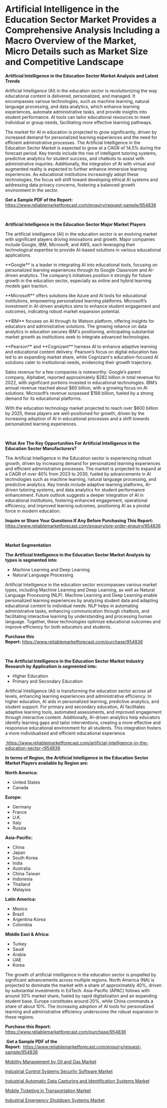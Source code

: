 <p><h1>Artificial Intelligence in the Education Sector Market Provides a Comprehensive Analysis Including a Macro Overview of the Market, Micro Details such as Market Size and Competitive Landscape</h1></p><p><strong>Artificial Intelligence in the Education Sector Market Analysis and Latest Trends</strong></p>
<p><p>Artificial Intelligence (AI) in the education sector is revolutionizing the way educational content is delivered, personalized, and managed. It encompasses various technologies, such as machine learning, natural language processing, and data analytics, which enhance learning experiences, automate administrative tasks, and provide insights into student performance. AI tools can tailor educational resources to meet individual or group needs, facilitating more effective learning pathways.</p><p>The market for AI in education is projected to grow significantly, driven by increased demand for personalized learning experiences and the need for efficient administrative processes. The Artificial Intelligence in the Education Sector Market is expected to grow at a CAGR of 14.5% during the forecast period. Key trends include the rise of intelligent tutoring systems, predictive analytics for student success, and chatbots to assist with administrative inquiries. Additionally, the integration of AI with virtual and augmented reality is expected to further enhance immersive learning experiences. As educational institutions increasingly adopt these technologies, the focus will shift toward developing ethical AI systems and addressing data privacy concerns, fostering a balanced growth environment in the sector.</p></p>
<p><strong>Get a Sample PDF of the Report:&nbsp;</strong> <a href="https://www.reliablemarketforecast.com/enquiry/request-sample/954836?utm_campaign=1169&utm_medium=2&utm_source=Github&utm_content=ia&utm_term=07032025&utm_id=artificial-intelligence-in-the-education-sector">https://www.reliablemarketforecast.com/enquiry/request-sample/954836</a></p>
<p>&nbsp;</p>
<p><strong>Artificial Intelligence in the Education Sector Major Market Players</strong></p>
<p><p>The artificial intelligence (AI) in the education sector is an evolving market with significant players driving innovations and growth. Major companies include Google, IBM, Microsoft, and AWS, each leveraging their technological expertise to provide AI-based solutions in various educational applications.</p><p>**Google** is a leader in integrating AI into educational tools, focusing on personalized learning experiences through its Google Classroom and AI-driven analytics. The company’s initiatives position it strongly for future growth in the education sector, especially as online and hybrid learning models gain traction.</p><p>**Microsoft** offers solutions like Azure and AI tools for educational institutions, empowering personalized learning platforms. Microsoft’s investment in AI-driven analytics aims to enhance student engagement and outcomes, indicating robust market expansion potential.</p><p>**IBM** focuses on AI through its Watson platform, offering insights for educators and administrative solutions. The growing reliance on data analytics in education secures IBM's positioning, anticipating substantial market growth as institutions seek to integrate advanced technologies.</p><p>**Pearson** and **Cognizant** harness AI to enhance adaptive learning and educational content delivery. Pearson’s focus on digital education has led to an expanding market share, while Cognizant's education-focused AI solutions cater to institutional needs, evidencing their growth trajectory.</p><p>Sales revenue for a few companies is noteworthy: Google’s parent company, Alphabet, reported approximately $282 billion in total revenue for 2022, with significant portions invested in educational technologies. IBM’s annual revenue reached about $60 billion, with a growing focus on AI solutions. Microsoft’s revenue surpassed $198 billion, fueled by a strong demand for its educational platforms.</p><p>With the education technology market projected to reach over $600 billion by 2025, these players are well-positioned for growth, driven by the increasing adoption of AI in educational processes and a shift towards personalized learning experiences.</p></p>
<p>&nbsp;</p>
<p><strong>What Are The Key Opportunities For Artificial Intelligence in the Education Sector Manufacturers?</strong></p>
<p><p>The Artificial Intelligence in the Education sector is experiencing robust growth, driven by increasing demand for personalized learning experiences and efficient administrative processes. The market is projected to expand at a CAGR of over 40% from 2023 to 2030, fueled by advancements in AI technologies such as machine learning, natural language processing, and predictive analytics. Key trends include adaptive learning platforms, AI-driven tutoring systems, and data analytics for student performance enhancement. Future outlook suggests a deeper integration of AI in educational institutions, fostering enhanced engagement, operational efficiency, and improved learning outcomes, positioning AI as a pivotal force in modern education.</p></p>
<p><strong>Inquire or Share Your Questions If Any Before Purchasing This Report:</strong> <a href="https://www.reliablemarketforecast.com/enquiry/pre-order-enquiry/954836?utm_campaign=1169&utm_medium=2&utm_source=Github&utm_content=ia&utm_term=07032025&utm_id=artificial-intelligence-in-the-education-sector">https://www.reliablemarketforecast.com/enquiry/pre-order-enquiry/954836</a></p>
<p>&nbsp;</p>
<p><strong>Market Segmentation</strong></p>
<p><strong>The Artificial Intelligence in the Education Sector Market Analysis by types is segmented into:</strong></p>
<p><ul><li>Machine Learning and Deep Learning</li><li>Natural Language Processing</li></ul></p>
<p><p>Artificial Intelligence in the education sector encompasses various market types, including Machine Learning and Deep Learning, as well as Natural Language Processing (NLP). Machine Learning and Deep Learning enable personalized learning experiences by analyzing student data and adapting educational content to individual needs. NLP helps in automating administrative tasks, enhancing communication through chatbots, and facilitating interactive learning by understanding and processing human language. Together, these technologies optimize educational outcomes and improve efficiency for both educators and students.</p></p>
<p><strong>Purchase this Report:&nbsp;</strong><a href="https://www.reliablemarketforecast.com/purchase/954836?utm_campaign=1169&utm_medium=2&utm_source=Github&utm_content=ia&utm_term=07032025&utm_id=artificial-intelligence-in-the-education-sector">https://www.reliablemarketforecast.com/purchase/954836</a></p>
<p>&nbsp;</p>
<p><strong>The Artificial Intelligence in the Education Sector Market Industry Research by Application is segmented into:</strong></p>
<p><ul><li>Higher Education</li><li>Primary and Secondary Education</li></ul></p>
<p><p>Artificial Intelligence (AI) is transforming the education sector across all levels, enhancing learning experiences and administrative efficiency. In higher education, AI aids in personalized learning, predictive analytics, and student support. For primary and secondary education, AI facilitates adaptive learning tools, automated assessments, and improved engagement through interactive content. Additionally, AI-driven analytics help educators identify learning gaps and tailor interventions, creating a more effective and responsive educational environment for all students. This integration fosters a more individualized and efficient educational experience.</p></p>
<p><a href="https://www.reliablemarketforecast.com/artificial-intelligence-in-the-education-sector-r954836?utm_campaign=1169&utm_medium=2&utm_source=Github&utm_content=ia&utm_term=07032025&utm_id=artificial-intelligence-in-the-education-sector">&nbsp;https://www.reliablemarketforecast.com/artificial-intelligence-in-the-education-sector-r954836</a></p>
<p><strong>In terms of Region, the Artificial Intelligence in the Education Sector Market Players available by Region are:</strong></p>
<p>
    <p> <strong> North America: </strong>
        <ul>
            <li>United States</li>
            <li>Canada</li>
        </ul>
        </p> 
    <p> <strong> Europe: </strong>
        <ul>
            <li>Germany</li>
            <li>France</li>
            <li>U.K.</li>
            <li>Italy</li>
            <li>Russia</li>
        </ul>
        </p> 
    <p> <strong> Asia-Pacific: </strong>
        <ul>
            <li>China</li>
            <li>Japan</li>
            <li>South Korea</li>
            <li>India</li>
            <li>Australia</li>
            <li>China Taiwan</li>
            <li>Indonesia</li>
            <li>Thailand</li>
            <li>Malaysia</li>
        </ul>
        </p> 
    <p> <strong> Latin America: </strong>
        <ul>
            <li>Mexico</li>
            <li>Brazil</li>
            <li>Argentina Korea</li>
            <li>Colombia</li>
        </ul>
        </p> 
    <p> <strong> Middle East & Africa: </strong>
        <ul>
            <li>Turkey</li>
            <li>Saudi</li>
            <li>Arabia</li>
            <li>UAE</li>
            <li>Korea</li>
        </ul>
    </p>
    </p>
<p><p>The growth of artificial intelligence in the education sector is propelled by significant advancements across multiple regions. North America (NA) is projected to dominate the market with a share of approximately 40%, driven by substantial investments in EdTech. Asia-Pacific (APAC) follows with around 30% market share, fueled by rapid digitalization and an expanding student base. Europe constitutes around 20%, while China commands a share of about 10%. The increasing adoption of AI tools for personalized learning and administrative efficiency underscores the robust expansion in these regions.</p></p>
<p><strong>Purchase this Report: </strong><a href="https://www.reliablemarketforecast.com/purchase/954836?utm_campaign=1169&utm_medium=2&utm_source=Github&utm_content=ia&utm_term=07032025&utm_id=artificial-intelligence-in-the-education-sector">https://www.reliablemarketforecast.com/purchase/954836</a></p>
<p>&nbsp;<strong>Get a Sample PDF of the Report:&nbsp;&nbsp;</strong><a href="https://www.reliablemarketforecast.com/enquiry/request-sample/954836?utm_campaign=1169&utm_medium=2&utm_source=Github&utm_content=ia&utm_term=07032025&utm_id=artificial-intelligence-in-the-education-sector">https://www.reliablemarketforecast.com/enquiry/request-sample/954836</a></p>
<p><strong></strong></p>
<p><p><a href="https://github.com/lontohhikma/Market-Research-Report-List-1/blob/main/mobility-management-by-oil-and-gas-market.md?utm_campaign=1169&utm_medium=2&utm_source=Github&utm_content=ia&utm_term=07032025&utm_id=artificial-intelligence-in-the-education-sector">Mobility Management by Oil and Gas Market</a></p><p><a href="https://github.com/puttslukis59/Market-Research-Report-List-1/blob/main/industrial-control-systems-security-software-market.md?utm_campaign=1169&utm_medium=2&utm_source=Github&utm_content=ia&utm_term=07032025&utm_id=artificial-intelligence-in-the-education-sector">Industrial Control Systems Security Software Market</a></p><p><a href="https://github.com/furnoirons9e/Market-Research-Report-List-1/blob/main/industrial-automatic-data-capturing-and-identification-systems-market.md?utm_campaign=1169&utm_medium=2&utm_source=Github&utm_content=ia&utm_term=07032025&utm_id=artificial-intelligence-in-the-education-sector">Industrial Automatic Data Capturing and Identification Systems Market</a></p><p><a href="https://github.com/clemmheisefy/Market-Research-Report-List-1/blob/main/mobile-ticketing-in-transportation-market.md?utm_campaign=1169&utm_medium=2&utm_source=Github&utm_content=ia&utm_term=07032025&utm_id=artificial-intelligence-in-the-education-sector">Mobile Ticketing in Transportation Market</a></p><p><a href="https://github.com/laverkyllozc/Market-Research-Report-List-1/blob/main/industrial-emergency-shutdown-systems-market.md?utm_campaign=1169&utm_medium=2&utm_source=Github&utm_content=ia&utm_term=07032025&utm_id=artificial-intelligence-in-the-education-sector">Industrial Emergency Shutdown Systems Market</a></p></p>